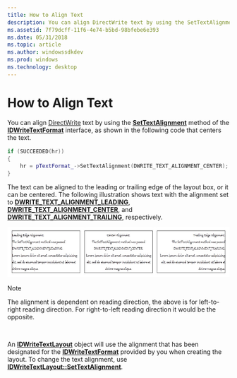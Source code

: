 ```yaml
---
title: How to Align Text
description: You can align DirectWrite text by using the SetTextAlignment method of the IDWriteTextFormat interface.
ms.assetid: 7f79dcff-11f6-4e74-b5bd-98bfebe6e393
ms.date: 05/31/2018
ms.topic: article
ms.author: windowssdkdev
ms.prod: windows
ms.technology: desktop
---
```


# How to Align Text

You can align [DirectWrite](direct-write-portal.md) text by using the [**SetTextAlignment**](/windows/win32/dwrite/?branch=master) method of the [**IDWriteTextFormat**](/windows/win32/dwrite/?branch=master) interface, as shown in the following code that centers the text.


```C++
if (SUCCEEDED(hr))
{
    hr = pTextFormat_->SetTextAlignment(DWRITE_TEXT_ALIGNMENT_CENTER);
}
```



The text can be aligned to the leading or trailing edge of the layout box, or it can be centered. The following illustration shows text with the alignment set to [**DWRITE\_TEXT\_ALIGNMENT\_LEADING**](/windows/win32/dwrite/ne-dwrite-dwrite_text_alignment?branch=master), [**DWRITE\_TEXT\_ALIGNMENT\_CENTER**](/windows/win32/dwrite/ne-dwrite-dwrite_text_alignment?branch=master), and [**DWRITE\_TEXT\_ALIGNMENT\_TRAILING**](/windows/win32/dwrite/ne-dwrite-dwrite_text_alignment?branch=master), respectively.

![illustration of text paragraphs with leading, centered, and trailing alignment](images/textalignment.png)

> [!Note]  
> The alignment is dependent on reading direction, the above is for left-to-right reading direction. For right-to-left reading direction it would be the opposite.

 

An [**IDWriteTextLayout**](/windows/win32/dwrite/?branch=master) object will use the alignment that has been designated for the [**IDWriteTextFormat**](/windows/win32/dwrite/?branch=master) provided by you when creating the layout. To change the text alignment, use [**IDWriteTextLayout::SetTextAlignment**](/windows/win32/dwrite/?branch=master).

 

 





